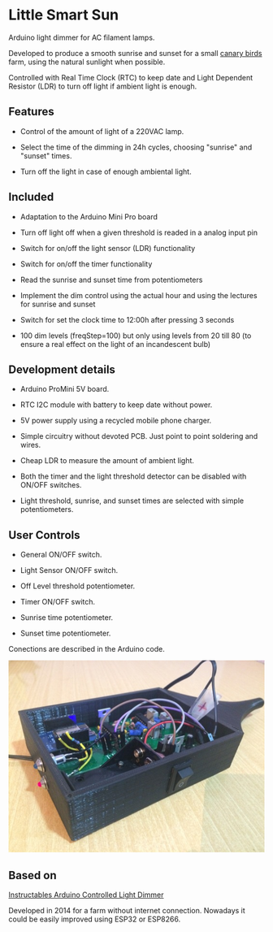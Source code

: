 # Little Smart Sun

Arduino light dimmer for AC filament lamps. 

Developed to produce a smooth sunrise and sunset for a small [canary birds](https://en.wikipedia.org/wiki/Domestic_canary) farm, using the natural sunlight when possible.

Controlled with Real Time Clock (RTC) to keep date and Light Dependent Resistor (LDR) to turn off light if ambient light is enough.

## Features
	
- Control of the amount of light of a 220VAC lamp.

- Select the time of the dimming in 24h cycles, choosing "sunrise" and "sunset" times.

- Turn off the light in case of enough ambiental light.

## Included

  - Adaptation to the Arduino Mini Pro board
  
  - Turn off light off when a given threshold is readed in a analog input pin
  
  - Switch for on/off the light sensor (LDR) functionality
  
  - Switch for on/off the timer functionality
  
  - Read the sunrise and sunset time from potentiometers
  
  - Implement the dim control using the actual hour and using the lectures for sunrise and sunset
  
  - Switch for set the clock time to 12:00h after pressing 3 seconds 
  
  - 100 dim levels (freqStep=100) but only using levels from 20 till 80 (to ensure a real effect on the light of an incandescent bulb)

## Development details

- Arduino ProMini 5V board.

- RTC I2C module with battery to keep date without power.

- 5V power supply using a recycled mobile phone charger.

- Simple circuitry without devoted PCB. Just point to point soldering and wires.

- Cheap LDR to measure the amount of ambient light.

- Both the timer and the light threshold detector can be disabled with ON/OFF switches.

- Light threshold, sunrise, and sunset times are selected with simple potentiometers.

## User Controls

- General ON/OFF switch.

- Light Sensor ON/OFF switch.

- Off Level threshold potentiometer.

- Timer ON/OFF switch.

- Sunrise time potentiometer.

- Sunset time potentiometer.

Conections are described in the Arduino code.

![](https://raw.githubusercontent.com/AGordiGuerrero/OpenSoundMeter/master/photos/9.jpg)



## Based on

[Instructables Arduino Controlled Light Dimmer](https://www.instructables.com/Arduino-controlled-light-dimmer-The-circuit/)


Developed in 2014 for a farm without internet connection. Nowadays it could be easily improved using ESP32 or ESP8266.
